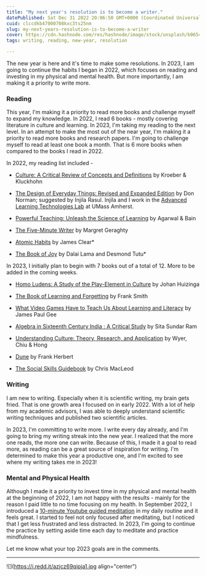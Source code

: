 ```yaml
---
title: "My next year's resolution is to become a writer."
datePublished: Sat Dec 31 2022 20:06:50 GMT+0000 (Coordinated Universal Time)
cuid: clccdkb47000708kxc3ts25nm
slug: my-next-years-resolution-is-to-become-a-writer
cover: https://cdn.hashnode.com/res/hashnode/image/stock/unsplash/b0654d599e6bdaa69c752044430aec9e.jpeg
tags: writing, reading, new-year, resolution

---
```


The new year is here and it's time to make some resolutions. In 2023, I am going to continue the habits I began in 2022, which focuses on reading and investing in my physical and mental health. But more importantly, I am making it a priority to write more.

### Reading

This year, I'm making it a priority to read more books and challenge myself to expand my knowledge. In 2022, I read 6 books - mostly covering literature in culture and learning. In 2023, I'm taking my reading to the next level. In an attempt to make the most out of the near year, I'm making it a priority to read more books and research papers. I'm going to challenge myself to read at least one book a month. That is 6 more books when compared to the books I read in 2022.

In 2022, my reading list included -

* [Culture: A Critical Review of Concepts and Definitions](https://www.barnesandnoble.com/w/culture-a-l-kroeber/1137616240?ean=9781789872767) by Kroeber & Kluckhohn
    
* [The Design of Everyday Things: Revised and Expanded Edition](https://www.barnesandnoble.com/w/the-design-of-everyday-things-donald-a-norman/1114591337?ean=9780465050659) by Don Norman; suggested by Injila Rasul. Injila and I work in the [Advanced Learning Technologies Lab](https://advancedlearningtech.com/) at UMass Amherst.
    
* [Powerful Teaching: Unleash the Science of Learning](https://www.barnesandnoble.com/w/powerful-teaching-pooja-agarwal/1129780325?ean=9781119521846) by Agarwal & Bain
    
* [The Five-Minute Writer](https://www.barnesandnoble.com/w/the-five-minute-writer-margret-geraghty/1111389848?ean=9781848033252) by Margret Geraghty
    
* [Atomic Habits](https://www.barnesandnoble.com/w/atomic-habits-james-clear/1129201155?ean=9780735211292) by James Clear\*
    
* [The Book of Joy](https://www.amazon.com/Book-Joy-Lasting-Happiness-Changing/dp/0399185046) by Dalai Lama and Desmond Tutu\*
    

In 2023, I initially plan to begin with 7 books out of a total of 12. More to be added in the coming weeks.

* [Homo Ludens: A Study of the Play-Element in Culture](https://www.barnesandnoble.com/w/homo-ludens-johan-huizinga/1112261186?ean=9781614277064) by Johan Huizinga
    
* [The Book of Learning and Forgetting](https://www.barnesandnoble.com/w/book-of-learning-and-forgetting-frank-smith/1101599786?ean=9780807737507) by Frank Smith
    
* [What Video Games Have to Teach Us About Learning and Literacy](https://www.barnesandnoble.com/w/what-video-games-have-to-teach-us-about-learning-and-literacy-second-edition-james-paul-gee/1111302664?ean=9781403984531) by James Paul Gee
    
* [Algebra in Sixteenth Century India : A Critical Study](https://ksri.in/academic-and-research-pursuits/ksri-publications/book-catalogue/bjapallava-of-ka-daivaja) by Sita Sundar Ram
    
* [Understanding Culture: Theory, Research, and Application](https://www.amazon.com/Understanding-Culture-Theory-Research-Application/dp/1848728085) by Wyer, Chiu & Hong
    
* [Dune](https://www.barnesandnoble.com/w/dune-frank-herbert/1100608835?ean=9780441013593) by Frank Herbert
    
* [The Social Skills Guidebook](https://www.barnesandnoble.com/w/the-social-skills-guidebook-chris-macleod/1123352078?ean=9780994980700) by Chris MacLeod
    

### Writing

I am new to writing. Especially when it is scientific writing, my brain gets fried. That is one growth area I focused on in early 2022. With a lot of help from my academic advisors, I was able to deeply understand scientific writing techniques and published two scientific articles.

In 2023, I'm committing to write more. I write every day already, and I'm going to bring my writing streak into the new year. I realized that the more one reads, the more one can write. Because of this, I made it a goal to read more, as reading can be a great source of inspiration for writing. I'm determined to make this year a productive one, and I'm excited to see where my writing takes me in 2023!

### Mental and Physical Health

Although I made it a priority to invest time in my physical and mental health at the beginning of 2022, I am not happy with the results - mainly for the reason I paid little to no time focusing on my health. In September 2022, I introduced a [10-minute Youtube guided meditation](https://www.youtube.com/watch?v=ZToicYcHIOU) in my daily routine and it feels great. I started to feel not only focused after meditating, but I noticed that I get less frustrated and less distracted. In 2023, I'm going to continue the practice by setting aside time each day to meditate and practice mindfulness.

Let me know what your top 2023 goals are in the comments.

---

![](https://i.redd.it/azjcz69qipja1.jpg align="center")